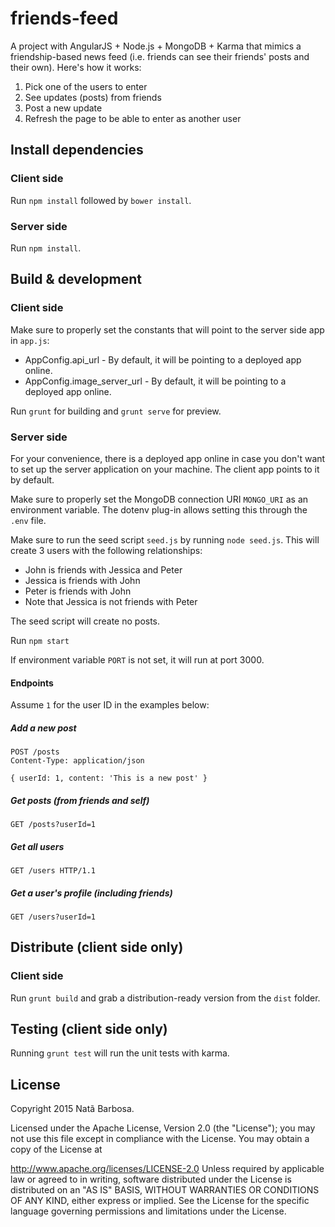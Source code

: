 # friends-feed

A project with AngularJS + Node.js + MongoDB + Karma that mimics a friendship-based news feed (i.e. friends can see their friends' posts and their own). Here's how it works:

1. Pick one of the users to enter
1. See updates (posts) from friends
1. Post a new update
1. Refresh the page to be able to enter as another user

## Install dependencies

### Client side

Run `npm install` followed by `bower install`.

### Server side

Run `npm install`.

## Build & development

### Client side

Make sure to properly set the constants that will point to the server side app in `app.js`:

* AppConfig.api_url - By default, it will be pointing to a deployed app online.
* AppConfig.image_server_url - By default, it will be pointing to a deployed app online.

Run `grunt` for building and `grunt serve` for preview.

### Server side

For your convenience, there is a deployed app online in case you don't want to set up the server application on your machine. The client app points to it by default.

Make sure to properly set the MongoDB connection URI `MONGO_URI` as an environment variable. The dotenv plug-in allows setting this through the `.env` file.

Make sure to run the seed script `seed.js` by running `node seed.js`. This will create 3 users with the following relationships:

* John is friends with Jessica and Peter
* Jessica is friends with John
* Peter is friends with John
* Note that Jessica is not friends with Peter

The seed script will create no posts.

Run `npm start`

If environment variable `PORT` is not set, it will run at port 3000.

#### Endpoints
Assume `1` for the user ID in the examples below:

##### Add a new post
    POST /posts
    Content-Type: application/json

    { userId: 1, content: 'This is a new post' }

##### Get posts (from friends and self)
    GET /posts?userId=1

##### Get all users
    GET /users HTTP/1.1

##### Get a user's profile (including friends)
    GET /users?userId=1

## Distribute (client side only)

### Client side

Run `grunt build` and grab a distribution-ready version from the `dist` folder.

## Testing (client side only)

Running `grunt test` will run the unit tests with karma.

## License
Copyright 2015 Natã Barbosa.

Licensed under the Apache License, Version 2.0 (the "License"); you may not use this file except in compliance with the License. You may obtain a copy of the License at

http://www.apache.org/licenses/LICENSE-2.0
Unless required by applicable law or agreed to in writing, software distributed under the License is distributed on an "AS IS" BASIS, WITHOUT WARRANTIES OR CONDITIONS OF ANY KIND, either express or implied. See the License for the specific language governing permissions and limitations under the License.